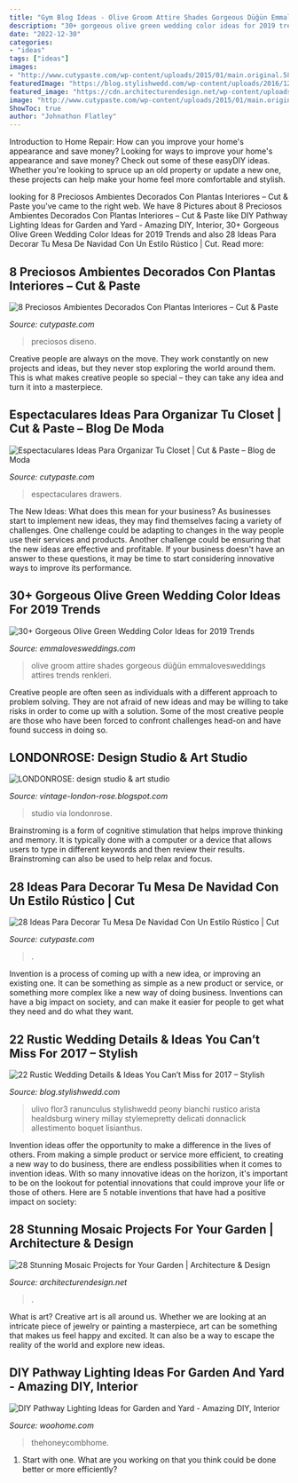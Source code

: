 ```yaml
---
title: "Gym Blog Ideas - Olive Groom Attire Shades Gorgeous Düğün Emmalovesweddings Attires Trends Renkleri"
description: "30+ gorgeous olive green wedding color ideas for 2019 trends"
date: "2022-12-30"
categories:
- "ideas"
tags: ["ideas"]
images:
- "http://www.cutypaste.com/wp-content/uploads/2015/01/main.original.585x0-136.jpg"
featuredImage: "https://blog.stylishwedd.com/wp-content/uploads/2016/12/greenery-wedding-bouquet-for-2017-rustic-ideas.jpg"
featured_image: "https://cdn.architecturendesign.net/wp-content/uploads/2014/09/mosaic-garden-project-20.jpg"
image: "http://www.cutypaste.com/wp-content/uploads/2015/01/main.original.585x0-54.jpg"
ShowToc: true
author: "Johnathon Flatley"
---
```



Introduction to Home Repair: How can you improve your home's appearance and save money?
Looking for ways to improve your home's appearance and save money? Check out some of these easyDIY ideas. Whether you're looking to spruce up an old property or update a new one, these projects can help make your home feel more comfortable and stylish.

	

		
looking for 8 Preciosos Ambientes Decorados Con Plantas Interiores – Cut &amp; Paste you've came to the right web. We have 8 Pictures about 8 Preciosos Ambientes Decorados Con Plantas Interiores – Cut &amp; Paste like DIY Pathway Lighting Ideas for Garden and Yard - Amazing DIY, Interior, 30+ Gorgeous Olive Green Wedding Color Ideas for 2019 Trends and also 28 Ideas Para Decorar Tu Mesa De Navidad Con Un Estilo Rústico | Cut. Read more:
		
    
## 8 Preciosos Ambientes Decorados Con Plantas Interiores – Cut &amp; Paste

<img loading=lazy src="http://www.cutypaste.com/wp-content/uploads/2015/01/main.original.585x0-136.jpg" onerror="this.onerror=null;this.src='https://tse3.mm.bing.net/th?id=OIP.cY6sSn88E1db1YLQ6FrnRQHaJ3&amp;pid=15.1';" alt="8 Preciosos Ambientes Decorados Con Plantas Interiores – Cut &amp; Paste">

_Source: cutypaste.com_

>preciosos diseno. 

	

Creative people are always on the move. They work constantly on new projects and ideas, but they never stop exploring the world around them. This is what makes creative people so special – they can take any idea and turn it into a masterpiece.

    
## Espectaculares Ideas Para Organizar Tu Closet | Cut &amp; Paste – Blog De Moda

<img loading=lazy src="http://www.cutypaste.com/wp-content/uploads/2015/01/main.original.585x0-54.jpg" onerror="this.onerror=null;this.src='https://tse2.mm.bing.net/th?id=OIP.DbrfqjVGFA03YrZvf2GmcgHaJ5&amp;pid=15.1';" alt="Espectaculares Ideas Para Organizar Tu Closet | Cut &amp; Paste – Blog de Moda">

_Source: cutypaste.com_

>espectaculares drawers. 

	

The New Ideas: What does this mean for your business?
As businesses start to implement new ideas, they may find themselves facing a variety of challenges. One challenge could be adapting to changes in the way people use their services and products. Another challenge could be ensuring that the new ideas are effective and profitable. If your business doesn't have an answer to these questions, it may be time to start considering innovative ways to improve its performance.

    
## 30+ Gorgeous Olive Green Wedding Color Ideas For 2019 Trends

<img loading=lazy src="http://emmalovesweddings.com/wp-content/uploads/2018/10/shades-of-green-groom-attire-ideas.jpg" onerror="this.onerror=null;this.src='https://tse2.mm.bing.net/th?id=OIP.7tsZb7HcDd6-8KEfub8g1gHaLK&amp;pid=15.1';" alt="30+ Gorgeous Olive Green Wedding Color Ideas for 2019 Trends">

_Source: emmalovesweddings.com_

>olive groom attire shades gorgeous düğün emmalovesweddings attires trends renkleri. 

	

Creative people are often seen as individuals with a different approach to problem solving. They are not afraid of new ideas and may be willing to take risks in order to come up with a solution. Some of the most creative people are those who have been forced to confront challenges head-on and have found success in doing so.

    
## LONDONROSE: Design Studio &amp; Art Studio

<img loading=lazy src="http://3.bp.blogspot.com/-HvvU_wNbf8Q/T1oy0ZDW_LI/AAAAAAAAB3M/sxpgDuUBO6I/s1600/249949848038552013_taMSGARA_c.jpg" onerror="this.onerror=null;this.src='https://tse2.mm.bing.net/th?id=OIP.kwy3nAnHaKrU5TSWPXiXqAHaHd&amp;pid=15.1';" alt="LONDONROSE: design studio &amp; art studio">

_Source: vintage-london-rose.blogspot.com_

>studio via londonrose. 

	

Brainstroming is a form of cognitive stimulation that helps improve thinking and memory. It is typically done with a computer or a device that allows users to type in different keywords and then review their results. Brainstroming can also be used to help relax and focus.

    
## 28 Ideas Para Decorar Tu Mesa De Navidad Con Un Estilo Rústico | Cut

<img loading=lazy src="https://www.cutypaste.com/wp-content/uploads/2015/12/9fc10254e81f36de09b5e25697634ec4.jpg" onerror="this.onerror=null;this.src='https://tse1.mm.bing.net/th?id=OIP.0oyirf_i7R8VF49yHYIuwQHaLI&amp;pid=15.1';" alt="28 Ideas Para Decorar Tu Mesa De Navidad Con Un Estilo Rústico | Cut">

_Source: cutypaste.com_

>. 

	

Invention is a process of coming up with a new idea, or improving an existing one. It can be something as simple as a new product or service, or something more complex like a new way of doing business. Inventions can have a big impact on society, and can make it easier for people to get what they need and do what they want.

    
## 22 Rustic Wedding Details &amp; Ideas You Can’t Miss For 2017 – Stylish

<img loading=lazy src="https://blog.stylishwedd.com/wp-content/uploads/2016/12/greenery-wedding-bouquet-for-2017-rustic-ideas.jpg" onerror="this.onerror=null;this.src='https://tse3.mm.bing.net/th?id=OIP.9ENr9IIXadgfwV4plw5qmgHaLH&amp;pid=15.1';" alt="22 Rustic Wedding Details &amp; Ideas You Can’t Miss for 2017 – Stylish">

_Source: blog.stylishwedd.com_

>ulivo flor3 ranunculus stylishwedd peony bianchi rustico arista healdsburg winery millay stylemepretty delicati donnaclick allestimento boquet lisianthus. 

	

Invention ideas offer the opportunity to make a difference in the lives of others. From making a simple product or service more efficient, to creating a new way to do business, there are endless possibilities when it comes to invention ideas. With so many innovative ideas on the horizon, it's important to be on the lookout for potential innovations that could improve your life or those of others. Here are 5 notable inventions that have had a positive impact on society: 
    
## 28 Stunning Mosaic Projects For Your Garden | Architecture &amp; Design

<img loading=lazy src="https://cdn.architecturendesign.net/wp-content/uploads/2014/09/mosaic-garden-project-20.jpg" onerror="this.onerror=null;this.src='https://tse1.mm.bing.net/th?id=OIP.GN0mKnVY9rCiFX6uNWWD0gHaJ4&amp;pid=15.1';" alt="28 Stunning Mosaic Projects for Your Garden | Architecture &amp; Design">

_Source: architecturendesign.net_

>. 

	

What is art?
Creative art is all around us. Whether we are looking at an intricate piece of jewelry or painting a masterpiece, art can be something that makes us feel happy and excited. It can also be a way to escape the reality of the world and explore new ideas.

    
## DIY Pathway Lighting Ideas For Garden And Yard - Amazing DIY, Interior

<img loading=lazy src="https://www.woohome.com/wp-content/uploads/2017/06/lighting-ideas-for-pathway-6.jpg" onerror="this.onerror=null;this.src='https://tse2.mm.bing.net/th?id=OIP.1ScVy6yKbAX-m4LbuoClMgHaLH&amp;pid=15.1';" alt="DIY Pathway Lighting Ideas for Garden and Yard - Amazing DIY, Interior">

_Source: woohome.com_

>thehoneycombhome. 

	

1. Start with one. What are you working on that you think could be done better or more efficiently?


